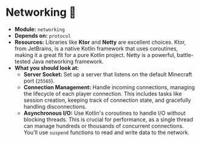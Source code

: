 # Networking 🔗

* **Module:** `networking`
* **Depends on:** `protocol`
* **Resources:** Libraries like **Ktor** and **Netty** are excellent choices. Ktor, from JetBrains, is a native Kotlin
  framework that uses coroutines, making it a great fit for a pure Kotlin project. Netty is a powerful, battle-tested
  Java networking framework.
* **What you should look at:**
    * **Server Socket:** Set up a server that listens on the default Minecraft port (`25565`).
    * **Connection Management:** Handle incoming connections, managing the lifecycle of each player connection. This
      includes tasks like session creation, keeping track of connection state, and gracefully handling disconnections.
    * **Asynchronous I/O:** Use Kotlin's coroutines to handle I/O without blocking threads. This is crucial for
      performance, as a single thread can manage hundreds or thousands of concurrent connections. You'll use `suspend`
      functions to read and write data to the network.